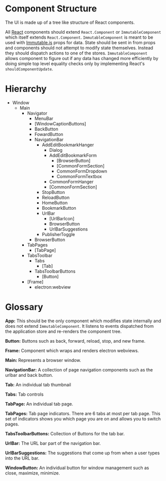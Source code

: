 # Component Structure

The UI is made up of a tree like structure of React components.

<!--
All [React](https://facebook.github.io/react/) components (with the exception of the top level one named `App`) should extend `ImmutableComponent` which in turn directly extends `React.Component`.
-->
All [React](https://facebook.github.io/react/) components should extend `React.Component` or `ImmutableComponent` which itself extends `React.Component`.
`ImmutableComponent` is meant to be used with [Immutable.js](http://facebook.github.io/immutable-js/) props for data.  State should be sent in from props and components should not attempt to modify state themselves.  Instead they should dispatch actions to one of the stores.
`ImmutableComponent` allows component to figure out if any data has changed more efficiently by doing simple top level equality checks only by implementing React's `shouldComponentUpdate`.

# Hierarchy

- Window
  - Main
    - Navigator
      - MenuBar
      - [WindowCaptionButtons]
      - BackButton
      - FowardButton
      - NavigationBar
        - AddEditBookmarkHanger
          - Dialog
          - AddEditBookmarkForm
            - [BrowserButton]
            - [CommonFormSection]
            - CommonFormDropdown
            - CommonFormTextbox
          - CommonFormHanger
          - [CommonFormSection]
        - StopButton
        - ReloadButton
        - HomeButton
        - BookmarkButton
        - UrlBar
          - [UrlBarIcon]
          - BrowserButton
          - UrlBarSuggestions
        - PublisherToggle
      - BrowserButton
    - TabPages
      - [TabPage]
    - TabsToolbar
      - Tabs
        - [Tab]
      - TabsToolbarButtons
        - [Button]
    - [Frame]
      - electron:webview

# Glossary

**App:**
This should be the only component which modifies state internally and does not extend `ImmutableComponent`.
It listens to events dispatched from the application store and re-renders the component tree.

**Button:**
Buttons such as back, forward, reload, stop, and new frame.

**Frame:**
Component which wraps and renders electron webviews.

**Main:**
Represents a browser window.

**NavigationBar:**
A collection of page navigation components such as the urlbar and back button.

**Tab:**
An individual tab thumbnail

**Tabs:**
Tab controls

**TabPage:**
An individual tab page.

**TabPages:**
Tab page indicators. There are 6 tabs at most per tab page.
This set of indicators shows you which page you are on and allows you to switch pages.

**TabsToolbarButtons:**
Collection of Buttons for the tab bar.

**UrlBar:**
The URL bar part of the navigation bar.

**UrlBarSuggestions:**
The suggestions that come up from when a user types into the URL bar.

**WindowButton:**
An individual button for window management such as close, maximize, minimize.

